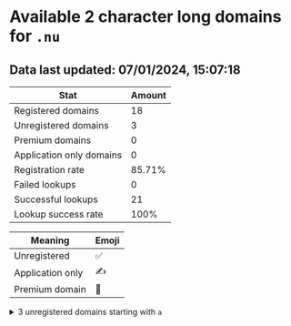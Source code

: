 # Available 2 character long domains for `.nu`

## Data last updated: 07/01/2024, 15:07:18

|Stat|Amount|
|--|--|
|Registered domains|18|
|Unregistered domains|3|
|Premium domains|0|
|Application only domains|0|
|Registration rate|85.71%|
|Failed lookups|0|
|Successful lookups|21|
|Lookup success rate|100%|


|Meaning|Emoji|
|--|--|
|Unregistered|:white_check_mark:|
|Application only|:writing_hand:|
|Premium domain|:gem:|

<details>
<summary>3 unregistered domains starting with <bold><code>a</code></bold></summary>

|Type|Domain|
|--|--|
|:white_check_mark:|`aa.nu`|
|:white_check_mark:|`am.nu`|
|:white_check_mark:|`an.nu`|
</details>
